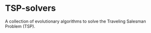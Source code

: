 # TSP-solvers
A collection of evolutionary algorithms to solve the Traveling Salesman Problem (TSP).
